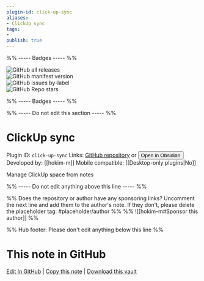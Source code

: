 ```yaml
---
plugin-id: click-up-sync
aliases:
- ClickUp sync
tags: 
- 
publish: true
---
```


%% ----- Badges ----- %%

![GitHub all releases](https://img.shields.io/github/downloads/hokim-m/click-up-x-obsidian/total?color=573E7A&logo=github&style=for-the-badge)   
![GitHub manifest version](https://img.shields.io/github/manifest-json/v/hokim-m/click-up-x-obsidian?color=573E7A&logo=github&style=for-the-badge)   
![GitHub issues by-label](https://img.shields.io/github/issues/hokim-m/click-up-x-obsidian/help%20wanted?color=573E7A&logo=github&style=for-the-badge)   
![GitHub Repo stars](https://img.shields.io/github/stars/hokim-m/click-up-x-obsidian?color=573E7A&logo=github&style=for-the-badge)

%% ----- Badges ----- %%

%% ----- Do not edit this section ----- %%

# ClickUp sync

Plugin ID: `click-up-sync`
Links: [GitHub repository](https://github.com/hokim-m/click-up-x-obsidian) or [<button id=HH>Open in Obsidian</button>](obsidian://show-plugin?id=click-up-sync)
Developed by: [[hokim-m]]
Mobile compatible: [[Desktop-only plugins|No]]

Manage ClickUp space from notes

%% ----- Do not edit anything above this line ----- %% 

%% Does the repository or author have any sponsoring links? Uncomment the next line and add them to the author's note. If they don't, please delete the placeholder tag: #placeholder/author %%
%% ![[hokim-m#Sponsor this author]] %%

%% Hub footer: Please don't edit anything below this line %%

# This note in GitHub

<span class="git-footer">[Edit In GitHub](https://github.dev/obsidian-community/obsidian-hub/blob/main/02%20-%20Community%20Expansions/02.05%20All%20Community%20Expansions/Plugins/click-up-sync.md "git-hub-edit-note") | [Copy this note](https://raw.githubusercontent.com/obsidian-community/obsidian-hub/main/02%20-%20Community%20Expansions/02.05%20All%20Community%20Expansions/Plugins/click-up-sync.md "git-hub-copy-note") | [Download this vault](https://github.com/obsidian-community/obsidian-hub/archive/refs/heads/main.zip "git-hub-download-vault") </span>
